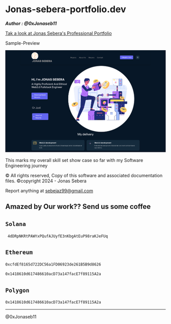 # Jonas-sebera-portfolio.dev

_**Author : @0xJonaseb11**_

[Tak a look at Jonas Sebera's Professional Portfolio](https://jonas-sebera.vercel.app)

Sample-Preview

![portfolio-sample-preview](localhost_3000.png)

This marks my overall skill set show case so far with my Software Engineering journey

&#169; All rights reserved, Copy of this software and associated documentation files.
&#169;copyright 2024 - Jonas Sebera

Report anything at <sebejaz99@gmail.com>

## **Amazed by Our work?? Send us some coffee**

## `Solana`

```sh
 4dDRpNKRtPAWYxPQufAJUyfE3nKbgAtEuP98raKJeFUq
```

## `Ethereum`

```sh
0xcfdEf8165d722DC56a1FD06923de261B5B9d8626
```

```sh
0x1418610d617486610acD73a147facE7f89115A2a
```

## `Polygon`

```sh
0x1418610d617486610acD73a147facE7f89115A2a
```

--------------------

@0xJonaseb11
